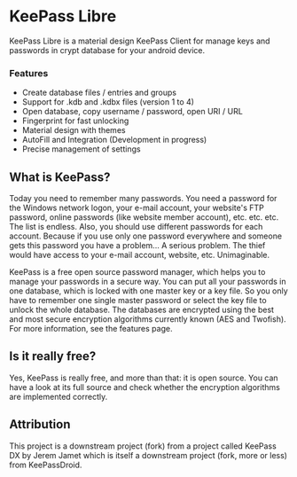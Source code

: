 # KeePass Libre

KeePass Libre is a material design KeePass Client for manage keys and passwords in crypt database for your android device.

### Features

* Create database files / entries and groups
* Support for .kdb and .kdbx files (version 1 to 4)
* Open database, copy username / password, open URI / URL
* Fingerprint for fast unlocking
* Material design with themes
* AutoFill and Integration (Development in progress)
* Precise management of settings

## What is KeePass?

Today you need to remember many passwords. You need a password for the Windows network logon, your e-mail account, your website's FTP password, online passwords (like website member account), etc. etc. etc. The list is endless. Also, you should use different passwords for each account. Because if you use only one password everywhere and someone gets this password you have a problem... A serious problem. The thief would have access to your e-mail account, website, etc. Unimaginable.

KeePass is a free open source password manager, which helps you to manage your passwords in a secure way. You can put all your passwords in one database, which is locked with one master key or a key file. So you only have to remember one single master password or select the key file to unlock the whole database. The databases are encrypted using the best and most secure encryption algorithms currently known (AES and Twofish). For more information, see the features page. 

## Is it really free?

Yes, KeePass is really free, and more than that: it is open source. You can have a look at its full source and check whether the encryption algorithms are implemented correctly.

## Attribution

This project is a downstream project (fork) from a project called KeePass DX by Jerem Jamet which is itself a downstream project (fork, more or less) from KeePassDroid.